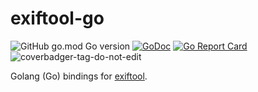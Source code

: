 # exiftool-go

![GitHub go.mod Go version](https://img.shields.io/github/go-mod/go-version/obalunenko/exiftool-go)
[![GoDoc](https://godoc.org/github.com/obalunenko/exiftool-go?status.svg)](https://godoc.org/github.com/obalunenko/exiftool-go)
[![Go Report Card](https://goreportcard.com/badge/github.com/obalunenko/exiftool-go)](https://goreportcard.com/report/github.com/obalunenko/exiftool-go)
![coverbadger-tag-do-not-edit](https://img.shields.io/badge/coverage-84%25-brightgreen?longCache=true&style=flat)

Golang (Go) bindings for [exiftool](https://exiftool.org/).
